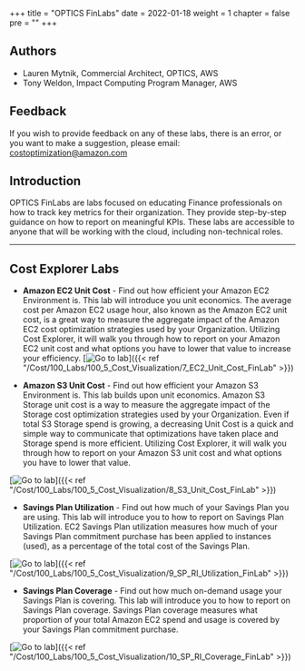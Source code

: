+++
title = "OPTICS FinLabs"
date = 2022-01-18
weight = 1
chapter = false
pre = ""
+++
## Authors
- Lauren Mytnik, Commercial Architect, OPTICS, AWS
- Tony Weldon, Impact Computing Program Manager, AWS

## Feedback
If you wish to provide feedback on any of these labs, there is an error, or you want to make a suggestion, please email: costoptimization@amazon.com

## Introduction
OPTICS FinLabs are labs focused on educating Finance professionals on how to track key metrics for their organization. They provide step-by-step guidance on how to report on meaningful KPIs. These labs are accessible to anyone that will be working with the cloud, including non-technical roles. 


---

## Cost Explorer Labs 

- **Amazon EC2 Unit Cost** - Find out how efficient your Amazon EC2 Environment is. This lab will introduce you unit economics. The average cost per Amazon EC2 usage hour, also known as the Amazon EC2 unit cost, is a great way to measure the aggregate impact of the Amazon EC2 cost optimization strategies used by your Organization. Utilizing Cost Explorer, it will walk you through how to report on your Amazon EC2 unit cost and what options you have to lower that value to increase your efficiency.
[![Go to lab](/Common/images/gotolab.png)]({{< ref "/Cost/100_Labs/100_5_Cost_Visualization/7_EC2_Unit_Cost_FinLab" >}})  

- **Amazon S3 Unit Cost** - Find out how efficient your Amazon S3 Environment is. This lab builds upon unit economics. Amazon S3 Storage unit cost is a way to measure the aggregate impact of the Storage cost optimization strategies used by your Organization. Even if total S3 Storage spend is growing, a decreasing Unit Cost is a quick and simple way to communicate that optimizations have taken place and Storage spend is more efficient. Utilizing Cost Explorer, it will walk you through how to report on your Amazon S3 unit cost and what options you have to lower that value.

[![Go to lab](/Common/images/gotolab.png)]({{< ref "/Cost/100_Labs/100_5_Cost_Visualization/8_S3_Unit_Cost_FinLab" >}}) 

- **Savings Plan Utilization** - Find out how much of your Savings Plan you are using. This lab will introduce you to how to report on Savings Plan Utilization. EC2 Savings Plan utilization measures how much of your Savings Plan commitment purchase has been applied to instances (used), as a percentage of the total cost of the Savings Plan.

[![Go to lab](/Common/images/gotolab.png)]({{< ref "/Cost/100_Labs/100_5_Cost_Visualization/9_SP_RI_Utilization_FinLab" >}}) 

- **Savings Plan Coverage** - Find out how much on-demand usage your Savings Plan is covering. This lab will introduce you to how to report on Savings Plan coverage. Savings Plan coverage measures what proportion of your total Amazon EC2 spend and usage is covered by your Savings Plan commitment purchase.

[![Go to lab](/Common/images/gotolab.png)]({{< ref "/Cost/100_Labs/100_5_Cost_Visualization/10_SP_RI_Coverage_FinLab" >}}) 



